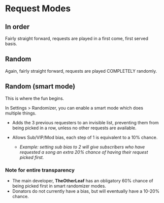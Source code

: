 # Request Modes

## In order

Fairly straight forward, requests are played in a first come, first served basis.

## Random

Again, fairly straight forward, requests are played COMPLETELY randomly.

## Random (smart mode)

This is where the fun begins.

In Settings > Randomizer, you can enable a smart mode which does multiple things.

- Adds the 3 previous requesters to an invisible list, preventing them from being picked in a row, unless no other requests are available.

- Allows Sub/VIP/Mod bias, each step of 1 is equivalent to a 10% chance.
  - *Example: setting sub bias to 2 will give subscribers who have requested a song an extra 20% chance of having their request picked first.*

### Note for entire transparency

- The main developer, **TheOtherLeaf** has an obligatory 60% chance of being picked first in smart randomizer modes.
- Donators do not currently have a bias, but will eventually have a 10-20% chance.
